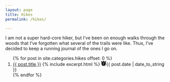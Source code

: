 ```yaml
---
layout: page
title: Hikes
permalink: /hikes/

---
```


I am not a super hard-core hiker, but I’ve been on enough walks through the woods that I’ve forgotten what several of the trails were like. Thus, I’ve decided to keep a running journal of the ones I go on.

<section id="begin">
  <div id="home-page-recent">
    <ol class="archive">
        {% for post in site.categories.hikes offset: 0   %}
          <li class="archive-item">
            <a href="{{ post.url }}"><span>{{ post.title }}</span></a>
         {% include excerpt.html %}
         <svg xmlns="http://www.w3.org/2000/svg" width="16" height="16" fill="currentColor" class="bi bi-alarm-fill" viewBox="0 0 16 16">
  <path d="M6 .5a.5.5 0 0 1 .5-.5h3a.5.5 0 0 1 0 1H9v1.07a7.001 7.001 0 0 1 3.274 12.474l.601.602a.5.5 0 0 1-.707.708l-.746-.746A6.97 6.97 0 0 1 8 16a6.97 6.97 0 0 1-3.422-.892l-.746.746a.5.5 0 0 1-.707-.708l.602-.602A7.001 7.001 0 0 1 7 2.07V1h-.5A.5.5 0 0 1 6 .5zm2.5 5a.5.5 0 0 0-1 0v3.362l-1.429 2.38a.5.5 0 1 0 .858.515l1.5-2.5A.5.5 0 0 0 8.5 9V5.5zM.86 5.387A2.5 2.5 0 1 1 4.387 1.86 8.035 8.035 0 0 0 .86 5.387zM11.613 1.86a2.5 2.5 0 1 1 3.527 3.527 8.035 8.035 0 0 0-3.527-3.527z"/>
</svg><time datetime="{{ post.date | date: "%Y-%m-%d" }}">{{ post.date | date_to_string }}</time>
          </li>
        {% endfor %}
    </ol>
  </div>
</section>
